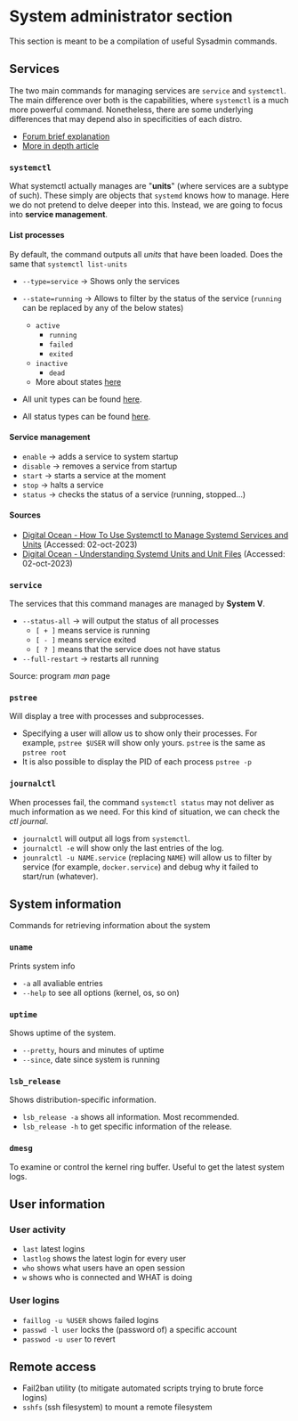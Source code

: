 # System administrator section
This section is meant to be a compilation of useful Sysadmin commands.

## Services
The two main commands for managing services are `service` and `systemctl`. The main difference over both is the capabilities, where `systemctl` 
is a much more powerful command. Nonetheless, there are some underlying differences that may depend also in specificities of each distro.

* [Forum brief explanation](https://serverfault.com/questions/867322/what-is-the-difference-between-service-and-systemctl)
* [More in depth article](https://www.makeuseof.com/service-vs-systemctl-in-linux/)

### `systemctl`
What systemctl actually manages are "**units**" (where services are a subtype of such). These simply are objects that `systemd` knows how to manage. 
Here we do not pretend to delve deeper into this. Instead, we are going to focus into **service management**.

#### List processes
By default, the command outputs all *units* that have been loaded. Does the same that `systemctl list-units`
* `--type=service` -> Shows only the services
* `--state=running` -> Allows to filter by the status of the service (`running` can be replaced by any of the below states)
  * `active`
    * `running`
    * `failed`
    * `exited`
  * `inactive`
    * `dead`
  * More about states [here](https://www.computernetworkingnotes.com/linux-tutorials/systemd-units-explained-with-types-and-states.html)

* All unit types can be found [here](https://www.digitalocean.com/community/tutorials/understanding-systemd-units-and-unit-files#types-of-units).
* All status types can be found [here](https://www.computernetworkingnotes.com/linux-tutorials/systemd-units-explained-with-types-and-states.html).

#### Service management
* `enable` -> adds a service to system startup
* `disable` -> removes a service from startup
* `start` -> starts a service at the moment
* `stop` -> halts a service
* `status` -> checks the status of a service (running, stopped...)

#### Sources
* [Digital Ocean - How To Use Systemctl to Manage Systemd Services and Units](https://www.digitalocean.com/community/tutorials/how-to-use-systemctl-to-manage-systemd-services-and-units) (Accessed: 02-oct-2023)
* [Digital Ocean - Understanding Systemd Units and Unit Files](https://www.digitalocean.com/community/tutorials/understanding-systemd-units-and-unit-files) (Accessed: 02-oct-2023)

### `service` 
The services that this command manages are managed by **System V**.
* `--status-all` -> will output the status of all processes
  * `[ + ]` means service is running
  * `[ - ]` means service exited
  * `[ ? ]` means that the service does not have status
* `--full-restart` -> restarts all running

Source: program *man* page

### `pstree`
Will display a tree with processes and subprocesses.

* Specifying a user will allow us to show only their processes. For example, `pstree $USER` will show only yours. `pstree` is the same as `pstree root`
* It is also possible to display the PID of each process `pstree -p`

### `journalctl`
When processes fail, the command `systemctl status` may not deliver as much information as we need. For this kind of situation, we can check the *ctl journal*.

* `journalctl` will output all logs from `systemctl`.
* `journalctl -e` will show only the last entries of the log.
* `jounralctl -u NAME.service` (replacing `NAME`) will allow us to filter by service (for example, `docker.service`) and debug why it failed to start/run (whatever).

## System information
Commands for retrieving information about the system

### `uname`
Prints system info
* `-a` all avaliable entries
* `--help` to see all options (kernel, os, so on)

### `uptime`
Shows uptime of the system.
* `--pretty`, hours and minutes of uptime
* `--since`, date since system is running

### `lsb_release`
Shows distribution-specific information.
* `lsb_release -a` shows all information. Most recommended.
* `lsb_release -h` to get specific information of the release.

### `dmesg`
To examine or control the kernel ring buffer. Useful to get the latest system logs.


## User information

### User activity
* `last` latest logins
* `lastlog` shows the latest login for every user
* `who` shows what users have an open session
* `w` shows who is connected and WHAT is doing

### User logins
* `faillog -u %USER` shows failed logins
* `passwd -l user` locks the (password of) a specific account
* `passwod -u user` to revert


## Remote access
* Fail2ban utility (to mitigate automated scripts trying to brute force logins)
* `sshfs` (ssh filesystem) to mount a remote filesystem

